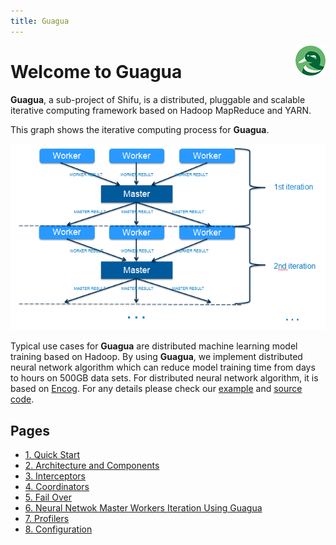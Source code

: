 ```yaml
---
title: Guagua
---
```


[<img src="images/guagua_duck_50.png" alt="Guagua" align="right">](http://shifu.ml/docs/guagua/)

Welcome to Guagua
=================

**Guagua**, a sub-project of Shifu, is a distributed, pluggable and scalable iterative computing framework based on Hadoop MapReduce and YARN.

This graph shows the iterative computing process for **Guagua**.

![Guagua Process](images/guagua-process.png)

Typical use cases for **Guagua** are distributed machine learning model training based on Hadoop. By using **Guagua**, we implement distributed neural network algorithm which can reduce model training time from days to hours on 500GB data sets. For distributed neural network algorithm, it is based on [Encog](http://www.heatonresearch.com/encog). For any details please check our [example](masterworkers) and [source code](https://github.com/ShifuML/shifu/tree/master/src/main/java/ml/shifu/shifu/core/dtrain).

Pages
---------

* [1. Quick Start](quickstart)
* [2. Architecture and Components](arch)
* [3. Interceptors](interceptor)
* [4. Coordinators](coordinator)
* [5. Fail Over](failover)
* [6. Neural Netwok Master Workers Iteration Using Guagua](masterworkers)
* [7. Profilers](profiler)
* [8. Configuration](configuration)
